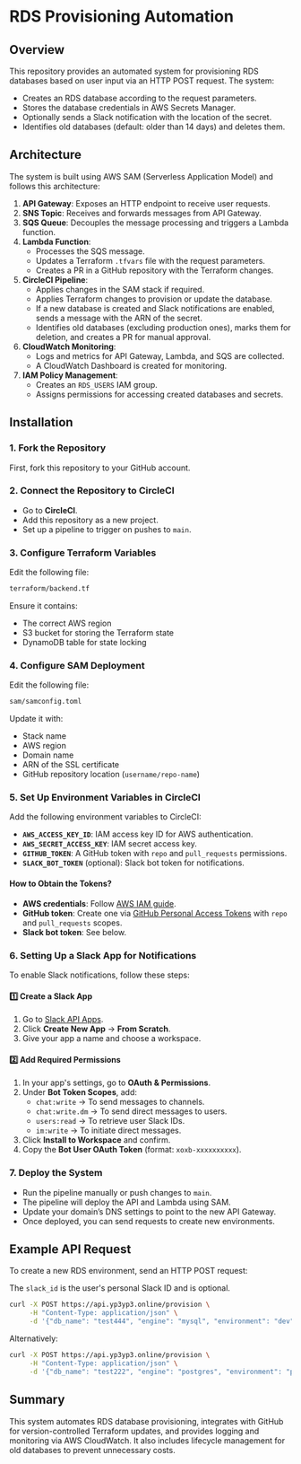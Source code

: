 # RDS Provisioning Automation

## Overview

This repository provides an automated system for provisioning RDS databases based on user input via an HTTP POST request. The system:

- Creates an RDS database according to the request parameters.
- Stores the database credentials in AWS Secrets Manager.
- Optionally sends a Slack notification with the location of the secret.
- Identifies old databases (default: older than 14 days) and deletes them.

## Architecture

The system is built using AWS SAM (Serverless Application Model) and follows this architecture:

1. **API Gateway**: Exposes an HTTP endpoint to receive user requests.
2. **SNS Topic**: Receives and forwards messages from API Gateway.
3. **SQS Queue**: Decouples the message processing and triggers a Lambda function.
4. **Lambda Function**:
   - Processes the SQS message.
   - Updates a Terraform `.tfvars` file with the request parameters.
   - Creates a PR in a GitHub repository with the Terraform changes.
5. **CircleCI Pipeline**:
   - Applies changes in the SAM stack if required.
   - Applies Terraform changes to provision or update the database.
   - If a new database is created and Slack notifications are enabled, sends a message with the ARN of the secret.
   - Identifies old databases (excluding production ones), marks them for deletion, and creates a PR for manual approval.
6. **CloudWatch Monitoring**:
   - Logs and metrics for API Gateway, Lambda, and SQS are collected.
   - A CloudWatch Dashboard is created for monitoring.
7. **IAM Policy Management**:
   - Creates an `RDS_USERS` IAM group.
   - Assigns permissions for accessing created databases and secrets.

## Installation

### 1. Fork the Repository

First, fork this repository to your GitHub account.

### 2. Connect the Repository to CircleCI

- Go to **CircleCI**.
- Add this repository as a new project.
- Set up a pipeline to trigger on pushes to `main`.

### 3. Configure Terraform Variables

Edit the following file:

```bash
terraform/backend.tf
```

Ensure it contains:

- The correct AWS region
- S3 bucket for storing the Terraform state
- DynamoDB table for state locking

### 4. Configure SAM Deployment

Edit the following file:

```bash
sam/samconfig.toml
```

Update it with:

- Stack name
- AWS region
- Domain name
- ARN of the SSL certificate
- GitHub repository location (`username/repo-name`)

### 5. Set Up Environment Variables in CircleCI

Add the following environment variables to CircleCI:

- **`AWS_ACCESS_KEY_ID`**: IAM access key ID for AWS authentication.
- **`AWS_SECRET_ACCESS_KEY`**: IAM secret access key.
- **`GITHUB_TOKEN`**: A GitHub token with `repo` and `pull_requests` permissions.
- **`SLACK_BOT_TOKEN`** (optional): Slack bot token for notifications.

#### How to Obtain the Tokens?

- **AWS credentials**: Follow [AWS IAM guide](https://docs.aws.amazon.com/IAM/latest/UserGuide/id_credentials_access-keys.html).
- **GitHub token**: Create one via [GitHub Personal Access Tokens](https://github.com/settings/tokens) with `repo` and `pull_requests` scopes.
- **Slack bot token**: See below.

### 6. Setting Up a Slack App for Notifications

To enable Slack notifications, follow these steps:

#### **1️⃣ Create a Slack App**

1. Go to [Slack API Apps](https://api.slack.com/apps).
2. Click **Create New App** → **From Scratch**.
3. Give your app a name and choose a workspace.

#### **2️⃣ Add Required Permissions**

1. In your app's settings, go to **OAuth & Permissions**.
2. Under **Bot Token Scopes**, add:
   - `chat:write` → To send messages to channels.
   - `chat:write.dm` → To send direct messages to users.
   - `users:read` → To retrieve user Slack IDs.
   - `im:write` → To initiate direct messages.
3. Click **Install to Workspace** and confirm.
4. Copy the **Bot User OAuth Token** (format: `xoxb-xxxxxxxxxx`).

### 7. Deploy the System

- Run the pipeline manually or push changes to `main`.
- The pipeline will deploy the API and Lambda using SAM.
- Update your domain’s DNS settings to point to the new API Gateway.
- Once deployed, you can send requests to create new environments.

## Example API Request

To create a new RDS environment, send an HTTP POST request:

The `slack_id` is the user's personal Slack ID and is optional.

```bash
curl -X POST https://api.yp3yp3.online/provision \
     -H "Content-Type: application/json" \
     -d '{"db_name": "test444", "engine": "mysql", "environment": "dev", "slack_id": "U068JF87UQP"}'
```

Alternatively:

```bash
curl -X POST https://api.yp3yp3.online/provision \
     -H "Content-Type: application/json" \
     -d '{"db_name": "test222", "engine": "postgres", "environment": "prod"}'
```

## Summary

This system automates RDS database provisioning, integrates with GitHub for version-controlled Terraform updates, and provides logging and monitoring via AWS CloudWatch. It also includes lifecycle management for old databases to prevent unnecessary costs.

